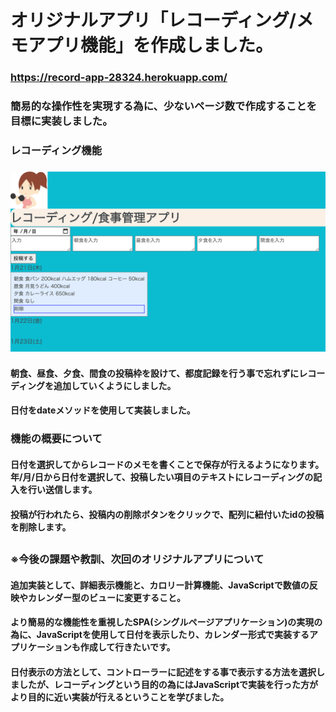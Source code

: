 # オリジナルアプリ「レコーディング/メモアプリ機能」を作成しました。
### https://record-app-28324.herokuapp.com/
### 簡易的な操作性を実現する為に、少ないページ数で作成することを目標に実装しました。

### レコーディング機能
### <img width="761" alt="7cdcb047daf192f35ffb57a7e53f47ae" src="https://raw.githubusercontent.com/TF1130/record-app/1ceace99e6b4689d089915b48dcef131e8483022/record-app-view.png">
#### 朝食、昼食、夕食、間食の投稿枠を設けて、都度記録を行う事で忘れずにレコーディングを追加していくようにしました。
#### 日付をdateメソッドを使用して実装しました。
###  機能の概要について
#### 日付を選択してからレコードのメモを書くことで保存が行えるようになります。年/月/日から日付を選択して、投稿したい項目のテキストにレコーディングの記入を行い送信します。
#### 投稿が行われたら、投稿内の削除ボタンをクリックで、配列に紐付いたidの投稿を削除します。
#### 
#### 

## 
#### 
### 
### 
### 
### 
### ※今後の課題や教訓、次回のオリジナルアプリについて
#### 追加実装として、詳細表示機能と、カロリー計算機能、JavaScriptで数値の反映やカレンダー型のビューに変更すること。
#### より簡易的な機能性を重視したSPA(シングルページアプリケーション)の実現の為に、JavaScriptを使用して日付を表示したり、カレンダー形式で実装するアプリケーションも作成して行きたいです。
#### 日付表示の方法として、コントローラーに記述をする事で表示する方法を選択しましたが、レコーディングという目的の為にはJavaScriptで実装を行った方がより目的に近い実装が行えるということを学びました。
